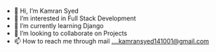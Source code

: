 - 👋 Hi, I’m Kamran Syed
- 👀 I’m interested in Full Stack Development
- 🌱 I’m currently learning Django
- 💞️ I’m looking to collaborate on Projects
- 📫 How to reach me through mail ....kamransyed141001@gmail.com

<!---
Kamransyed1/Kamransyed1 is a ✨ special ✨ repository because its `README.md` (this file) appears on your GitHub profile.
You can click the Preview link to take a look at your changes.
--->

